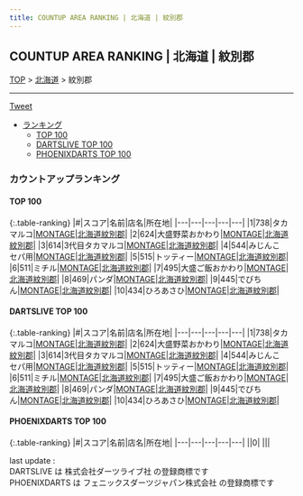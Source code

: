 ```yaml
---
title: COUNTUP AREA RANKING | 北海道 | 紋別郡
---
```

## COUNTUP AREA RANKING | 北海道 | 紋別郡

[TOP](/darts/rank/) > [北海道](/darts/rank/北海道/) > 紋別郡

___

<a href="https://twitter.com/share?ref_src=twsrc%5Etfw" data-text="COUNTUP AREA RANKING | 北海道紋別郡" class="twitter-share-button" data-hashtags="DARTSLIVE,PHOENIXDARTS,darts,ダーツ" data-show-count="false">Tweet</a>

* [ランキング](#カウントアップランキング)
    * [TOP 100](#top-100)
    * [DARTSLIVE TOP 100](#dartslive-top-100)
    * [PHOENIXDARTS TOP 100](#phoenixdarts-top-100)

### カウントアップランキング

#### TOP 100



{:.table-ranking}
|#|スコア|名前|店名|所在地|
|---|---|---|---|---|
|1|738|<span class="rank-name-dl">タカマルコ</span>|<a href="https://search.dartslive.com/jp/shop/d589309c002d05040d9b047a20a7ba1e">MONTAGE</a>|<a href="/darts/rank/北海道/紋別郡">北海道紋別郡</a>|
|2|624|<span class="rank-name-dl">大盛野菜おかわり</span>|<a href="https://search.dartslive.com/jp/shop/d589309c002d05040d9b047a20a7ba1e">MONTAGE</a>|<a href="/darts/rank/北海道/紋別郡">北海道紋別郡</a>|
|3|614|<span class="rank-name-dl">3代目タカマルコ</span>|<a href="https://search.dartslive.com/jp/shop/d589309c002d05040d9b047a20a7ba1e">MONTAGE</a>|<a href="/darts/rank/北海道/紋別郡">北海道紋別郡</a>|
|4|544|<span class="rank-name-dl">みじんこ　セパ用</span>|<a href="https://search.dartslive.com/jp/shop/d589309c002d05040d9b047a20a7ba1e">MONTAGE</a>|<a href="/darts/rank/北海道/紋別郡">北海道紋別郡</a>|
|5|515|<span class="rank-name-dl">トッティー</span>|<a href="https://search.dartslive.com/jp/shop/d589309c002d05040d9b047a20a7ba1e">MONTAGE</a>|<a href="/darts/rank/北海道/紋別郡">北海道紋別郡</a>|
|6|511|<span class="rank-name-dl">ミチル</span>|<a href="https://search.dartslive.com/jp/shop/d589309c002d05040d9b047a20a7ba1e">MONTAGE</a>|<a href="/darts/rank/北海道/紋別郡">北海道紋別郡</a>|
|7|495|<span class="rank-name-dl">大盛ご飯おかわり</span>|<a href="https://search.dartslive.com/jp/shop/d589309c002d05040d9b047a20a7ba1e">MONTAGE</a>|<a href="/darts/rank/北海道/紋別郡">北海道紋別郡</a>|
|8|469|<span class="rank-name-dl">パンダ</span>|<a href="https://search.dartslive.com/jp/shop/d589309c002d05040d9b047a20a7ba1e">MONTAGE</a>|<a href="/darts/rank/北海道/紋別郡">北海道紋別郡</a>|
|9|445|<span class="rank-name-dl">でびちん</span>|<a href="https://search.dartslive.com/jp/shop/d589309c002d05040d9b047a20a7ba1e">MONTAGE</a>|<a href="/darts/rank/北海道/紋別郡">北海道紋別郡</a>|
|10|434|<span class="rank-name-dl">ひろあさひ</span>|<a href="https://search.dartslive.com/jp/shop/d589309c002d05040d9b047a20a7ba1e">MONTAGE</a>|<a href="/darts/rank/北海道/紋別郡">北海道紋別郡</a>|


#### DARTSLIVE TOP 100



{:.table-ranking}
|#|スコア|名前|店名|所在地|
|---|---|---|---|---|
|1|738|<span class="rank-name-dl">タカマルコ</span>|<a href="https://search.dartslive.com/jp/shop/d589309c002d05040d9b047a20a7ba1e">MONTAGE</a>|<a href="/darts/rank/北海道/紋別郡">北海道紋別郡</a>|
|2|624|<span class="rank-name-dl">大盛野菜おかわり</span>|<a href="https://search.dartslive.com/jp/shop/d589309c002d05040d9b047a20a7ba1e">MONTAGE</a>|<a href="/darts/rank/北海道/紋別郡">北海道紋別郡</a>|
|3|614|<span class="rank-name-dl">3代目タカマルコ</span>|<a href="https://search.dartslive.com/jp/shop/d589309c002d05040d9b047a20a7ba1e">MONTAGE</a>|<a href="/darts/rank/北海道/紋別郡">北海道紋別郡</a>|
|4|544|<span class="rank-name-dl">みじんこ　セパ用</span>|<a href="https://search.dartslive.com/jp/shop/d589309c002d05040d9b047a20a7ba1e">MONTAGE</a>|<a href="/darts/rank/北海道/紋別郡">北海道紋別郡</a>|
|5|515|<span class="rank-name-dl">トッティー</span>|<a href="https://search.dartslive.com/jp/shop/d589309c002d05040d9b047a20a7ba1e">MONTAGE</a>|<a href="/darts/rank/北海道/紋別郡">北海道紋別郡</a>|
|6|511|<span class="rank-name-dl">ミチル</span>|<a href="https://search.dartslive.com/jp/shop/d589309c002d05040d9b047a20a7ba1e">MONTAGE</a>|<a href="/darts/rank/北海道/紋別郡">北海道紋別郡</a>|
|7|495|<span class="rank-name-dl">大盛ご飯おかわり</span>|<a href="https://search.dartslive.com/jp/shop/d589309c002d05040d9b047a20a7ba1e">MONTAGE</a>|<a href="/darts/rank/北海道/紋別郡">北海道紋別郡</a>|
|8|469|<span class="rank-name-dl">パンダ</span>|<a href="https://search.dartslive.com/jp/shop/d589309c002d05040d9b047a20a7ba1e">MONTAGE</a>|<a href="/darts/rank/北海道/紋別郡">北海道紋別郡</a>|
|9|445|<span class="rank-name-dl">でびちん</span>|<a href="https://search.dartslive.com/jp/shop/d589309c002d05040d9b047a20a7ba1e">MONTAGE</a>|<a href="/darts/rank/北海道/紋別郡">北海道紋別郡</a>|
|10|434|<span class="rank-name-dl">ひろあさひ</span>|<a href="https://search.dartslive.com/jp/shop/d589309c002d05040d9b047a20a7ba1e">MONTAGE</a>|<a href="/darts/rank/北海道/紋別郡">北海道紋別郡</a>|


#### PHOENIXDARTS TOP 100



{:.table-ranking}
|#|スコア|名前|店名|所在地|
|---|---|---|---|---|
||0|<span class="rank-name-dl"> </span>|<a href=""></a>|<a href="/darts/rank//"></a>|


<div class="footer border-top border-gray-light mt-5 pt-3 text-right text-gray">
    last update : <span style="font-weight: italic" id="foot_last_modified"></span><br />
    DARTSLIVE は 株式会社ダーツライブ社 の登録商標です<br />
    PHOENIXDARTS は フェニックスダーツジャパン株式会社 の登録商標です<br />
</div>

<script src="https://cdnjs.cloudflare.com/ajax/libs/jquery.tablesorter/2.31.3/js/jquery.tablesorter.min.js" integrity="sha512-qzgd5cYSZcosqpzpn7zF2ZId8f/8CHmFKZ8j7mU4OUXTNRd5g+ZHBPsgKEwoqxCtdQvExE5LprwwPAgoicguNg==" crossorigin="anonymous" referrerpolicy="no-referrer"></script>
<link rel="stylesheet" href="https://cdnjs.cloudflare.com/ajax/libs/jquery.tablesorter/2.31.3/css/theme.default.min.css" integrity="sha512-wghhOJkjQX0Lh3NSWvNKeZ0ZpNn+SPVXX1Qyc9OCaogADktxrBiBdKGDoqVUOyhStvMBmJQ8ZdMHiR3wuEq8+w==" crossorigin="anonymous" referrerpolicy="no-referrer" />
<script>
$(function() {
    $(".table-ranking").tablesorter({sortList:[[0, 0]]});
    $("#foot_last_modified").text(formatDate(new Date(document.lastModified), 'yyyy-MM-dd HH:mm:ss'));
});
</script>

<script async src="https://platform.twitter.com/widgets.js" charset="utf-8"></script>